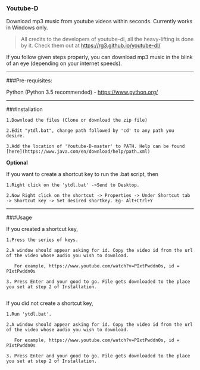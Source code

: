 ### Youtube-D
Download mp3 music from youtube videos within seconds. Currently works in Windows only.

>All credits to the developers of youtube-dl, all the heavy-lifting is done by it. Check them out at https://rg3.github.io/youtube-dl/

If you follow given steps properly, you can download mp3 music in the blink of an eye (depending on your internet speeds).


---
###Pre-requisites:

Python (Python 3.5 recommended) - https://www.python.org/


---
###Installation
```
1.Download the files (Clone or download the zip file)

2.Edit "ytdl.bat", change path followed by 'cd' to any path you desire.

3.Add the location of 'Youtube-D-master' to PATH. Help can be found [here](https://www.java.com/en/download/help/path.xml)
```
**Optional**


If you want to create a shortcut key to run the .bat script, then
```
1.Right click on the 'ytdl.bat' ->Send to Desktop.

2.Now Right click on the shortcut -> Properties -> Under Shortcut tab -> Shortcut key -> Set desired shortkey. Eg- Alt+Ctrl+Y
```



---
###Usage

If you created a shortcut key,
```
1.Press the series of keys.

2.A window should appear asking for id. Copy the video id from the url of the video whose audio you wish to download. 
  
   For example, https://www.youtube.com/watch?v=PIxtPwddn0s, id = PIxtPwddn0s
   
3. Press Enter and your good to go. File gets downloaded to the place you set at step 2 of Installation.
 
```

If you did not create a shortcut key,
```
1.Run 'ytdl.bat'.

2.A window should appear asking for id. Copy the video id from the url of the video whose audio you wish to download. 
  
   For example, https://www.youtube.com/watch?v=PIxtPwddn0s, id = PIxtPwddn0s

3. Press Enter and your good to go. File gets downloaded to the place you set at step 2 of Installation.
```
